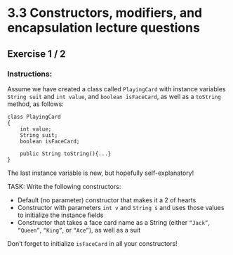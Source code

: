# 3.3  Constructors, modifiers, and encapsulation lecture questions
## Exercise 1 / 2
### Instructions:
Assume we have created a class called `PlayingCard` with instance variables `String suit` and `int value`, and `boolean isFaceCard`, as well as a `toString` method, as follows:

```
class PlayingCard
{
    int value;
    String suit;
    boolean isFaceCard;

    public String toString(){...}
}
```

The last instance variable is new, but hopefully self-explanatory! 

TASK: Write the following constructors:

- Default (no parameter) constructor that makes it a 2 of hearts
- Constructor with parameters `int v` and `String s` and uses those values to initialize the instance fields
- Constructor that takes a face card name as a String (either `“Jack”`, `“Queen”`, `“King”`, or `“Ace”`), as well as a suit

Don’t forget to initialize `isFaceCard` in all your constructors!